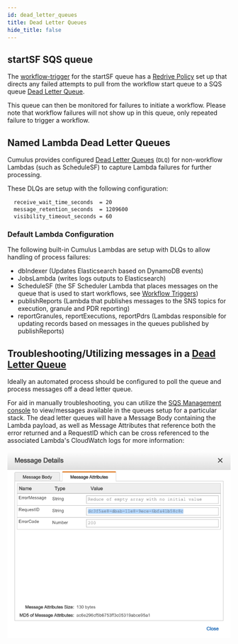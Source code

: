 ```yaml
---
id: dead_letter_queues
title: Dead Letter Queues
hide_title: false
---
```


## startSF SQS queue

The [workflow-trigger](../workflows/workflow-triggers) for the startSF queue has a [Redrive Policy](https://docs.aws.amazon.com/AWSCloudFormation/latest/UserGuide/aws-properties-sqs-queues-redrivepolicy.html) set up that directs any failed attempts to pull from the workflow start queue to a SQS queue [Dead Letter Queue](https://docs.aws.amazon.com/AWSSimpleQueueService/latest/SQSDeveloperGuide/sqs-dead-letter-queues.html).

This queue can then be monitored for failures to initiate a workflow.   Please note that workflow failures will not show up in this queue, only repeated failure to trigger a workflow.

## Named Lambda Dead Letter Queues

Cumulus provides configured [Dead Letter Queues](https://docs.aws.amazon.com/AWSSimpleQueueService/latest/SQSDeveloperGuide/sqs-dead-letter-queues.html) (`DLQ`) for non-workflow Lambdas (such as ScheduleSF) to capture Lambda failures for further processing.

These DLQs are setup with the following configuration:

```hcl
  receive_wait_time_seconds  = 20
  message_retention_seconds  = 1209600
  visibility_timeout_seconds = 60
```

### **Default Lambda Configuration**

The following built-in Cumulus Lambdas are setup with DLQs to allow handling of process failures:

* dbIndexer (Updates Elasticsearch based on DynamoDB events)
* JobsLambda (writes logs outputs to Elasticsearch)
* ScheduleSF (the SF Scheduler Lambda that places messages on the queue that is used to start workflows, see [Workflow Triggers](../workflows/workflow-triggers.md))
* publishReports  (Lambda that publishes messages to the SNS topics for execution, granule and PDR reporting)
* reportGranules, reportExecutions, reportPdrs (Lambdas responsible for updating records based on messages in the queues published by publishReports)

## Troubleshooting/Utilizing messages in a [Dead Letter Queue](https://docs.aws.amazon.com/AWSSimpleQueueService/latest/SQSDeveloperGuide/sqs-dead-letter-queues.html)

Ideally an automated process should be configured to poll the queue and process messages off a dead letter queue.

For aid in manually troubleshooting, you can utilize the [SQS Management console](https://console.aws.amazon.com/sqs/home) to view/messages available in the queues setup for a particular stack.    The dead letter queues will have a Message Body containing the Lambda payload, as well as Message Attributes that reference both the error returned and a RequestID which can be cross referenced to the associated Lambda's CloudWatch logs for more information:

![Screenshot of the AWS SQS console showing how to view SQS message attributes](../assets/sqs_message_attribute.png)
